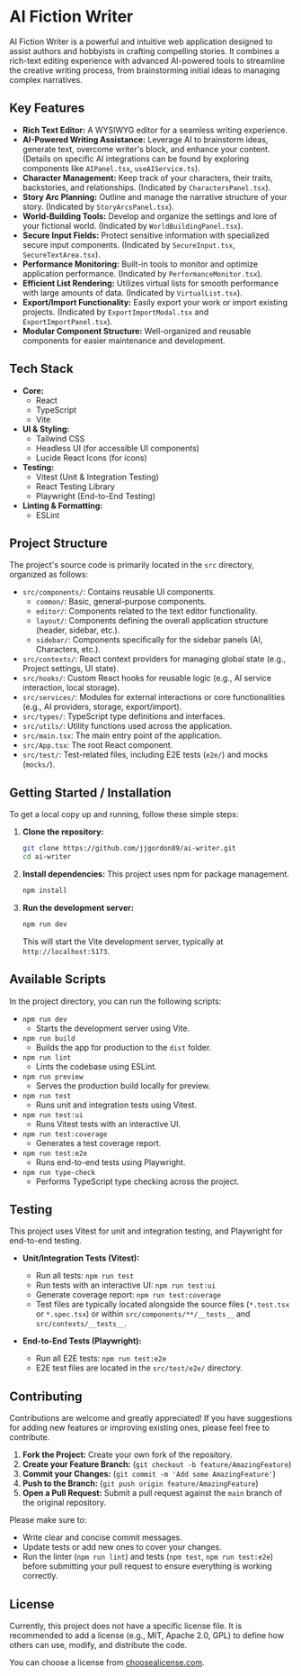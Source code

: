 # AI Fiction Writer

AI Fiction Writer is a powerful and intuitive web application designed to assist authors and hobbyists in crafting compelling stories. It combines a rich-text editing experience with advanced AI-powered tools to streamline the creative writing process, from brainstorming initial ideas to managing complex narratives.

## Key Features

*   **Rich Text Editor:** A WYSIWYG editor for a seamless writing experience.
*   **AI-Powered Writing Assistance:** Leverage AI to brainstorm ideas, generate text, overcome writer's block, and enhance your content. (Details on specific AI integrations can be found by exploring components like `AIPanel.tsx`, `useAIService.ts`).
*   **Character Management:** Keep track of your characters, their traits, backstories, and relationships. (Indicated by `CharactersPanel.tsx`).
*   **Story Arc Planning:** Outline and manage the narrative structure of your story. (Indicated by `StoryArcsPanel.tsx`).
*   **World-Building Tools:** Develop and organize the settings and lore of your fictional world. (Indicated by `WorldBuildingPanel.tsx`).
*   **Secure Input Fields:** Protect sensitive information with specialized secure input components. (Indicated by `SecureInput.tsx`, `SecureTextArea.tsx`).
*   **Performance Monitoring:** Built-in tools to monitor and optimize application performance. (Indicated by `PerformanceMonitor.tsx`).
*   **Efficient List Rendering:** Utilizes virtual lists for smooth performance with large amounts of data. (Indicated by `VirtualList.tsx`).
*   **Export/Import Functionality:** Easily export your work or import existing projects. (Indicated by `ExportImportModal.tsx` and `ExportImportPanel.tsx`).
*   **Modular Component Structure:** Well-organized and reusable components for easier maintenance and development.

## Tech Stack

*   **Core:**
    *   React
    *   TypeScript
    *   Vite
*   **UI & Styling:**
    *   Tailwind CSS
    *   Headless UI (for accessible UI components)
    *   Lucide React Icons (for icons)
*   **Testing:**
    *   Vitest (Unit & Integration Testing)
    *   React Testing Library
    *   Playwright (End-to-End Testing)
*   **Linting & Formatting:**
    *   ESLint

## Project Structure

The project's source code is primarily located in the `src` directory, organized as follows:

*   `src/components/`: Contains reusable UI components.
    *   `common/`: Basic, general-purpose components.
    *   `editor/`: Components related to the text editor functionality.
    *   `layout/`: Components defining the overall application structure (header, sidebar, etc.).
    *   `sidebar/`: Components specifically for the sidebar panels (AI, Characters, etc.).
*   `src/contexts/`: React context providers for managing global state (e.g., Project settings, UI state).
*   `src/hooks/`: Custom React hooks for reusable logic (e.g., AI service interaction, local storage).
*   `src/services/`: Modules for external interactions or core functionalities (e.g., AI providers, storage, export/import).
*   `src/types/`: TypeScript type definitions and interfaces.
*   `src/utils/`: Utility functions used across the application.
*   `src/main.tsx`: The main entry point of the application.
*   `src/App.tsx`: The root React component.
*   `src/test/`: Test-related files, including E2E tests (`e2e/`) and mocks (`mocks/`).

## Getting Started / Installation

To get a local copy up and running, follow these simple steps:

1.  **Clone the repository:**
    ```bash
    git clone https://github.com/jjgordon89/ai-writer.git
    cd ai-writer
    ```
2.  **Install dependencies:**
    This project uses npm for package management.
    ```bash
    npm install
    ```
3.  **Run the development server:**
    ```bash
    npm run dev
    ```
    This will start the Vite development server, typically at `http://localhost:5173`.

## Available Scripts

In the project directory, you can run the following scripts:

*   `npm run dev`
    *   Starts the development server using Vite.
*   `npm run build`
    *   Builds the app for production to the `dist` folder.
*   `npm run lint`
    *   Lints the codebase using ESLint.
*   `npm run preview`
    *   Serves the production build locally for preview.
*   `npm run test`
    *   Runs unit and integration tests using Vitest.
*   `npm run test:ui`
    *   Runs Vitest tests with an interactive UI.
*   `npm run test:coverage`
    *   Generates a test coverage report.
*   `npm run test:e2e`
    *   Runs end-to-end tests using Playwright.
*   `npm run type-check`
    *   Performs TypeScript type checking across the project.

## Testing

This project uses Vitest for unit and integration testing, and Playwright for end-to-end testing.

*   **Unit/Integration Tests (Vitest):**
    *   Run all tests: `npm run test`
    *   Run tests with an interactive UI: `npm run test:ui`
    *   Generate coverage report: `npm run test:coverage`
    *   Test files are typically located alongside the source files (`*.test.tsx` or `*.spec.tsx`) or within `src/components/**/__tests__` and `src/contexts/__tests__`.

*   **End-to-End Tests (Playwright):**
    *   Run all E2E tests: `npm run test:e2e`
    *   E2E test files are located in the `src/test/e2e/` directory.

## Contributing

Contributions are welcome and greatly appreciated! If you have suggestions for adding new features or improving existing ones, please feel free to contribute.

1.  **Fork the Project:** Create your own fork of the repository.
2.  **Create your Feature Branch:** (`git checkout -b feature/AmazingFeature`)
3.  **Commit your Changes:** (`git commit -m 'Add some AmazingFeature'`)
4.  **Push to the Branch:** (`git push origin feature/AmazingFeature`)
5.  **Open a Pull Request:** Submit a pull request against the `main` branch of the original repository.

Please make sure to:
*   Write clear and concise commit messages.
*   Update tests or add new ones to cover your changes.
*   Run the linter (`npm run lint`) and tests (`npm test`, `npm run test:e2e`) before submitting your pull request to ensure everything is working correctly.

## License

Currently, this project does not have a specific license file. It is recommended to add a license (e.g., MIT, Apache 2.0, GPL) to define how others can use, modify, and distribute the code.

You can choose a license from [choosealicense.com](https://choosealicense.com/).